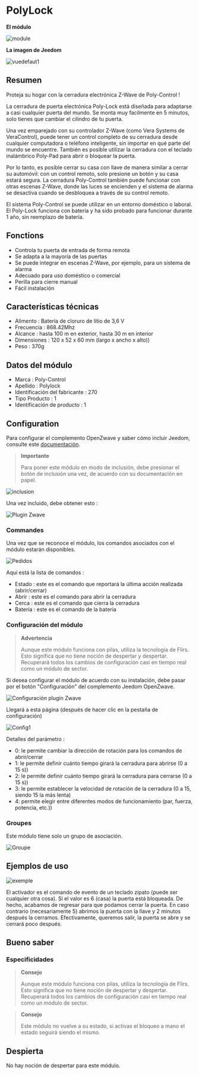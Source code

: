 # PolyLock

**El módulo**

![module](images/polycontrol.polylock/module.jpg)

**La imagen de Jeedom**

![vuedefaut1](images/polycontrol.polylock/vuedefaut1.jpg)

## Resumen

Proteja su hogar con la cerradura electrónica Z-Wave de Poly-Control !

La cerradura de puerta electrónica Poly-Lock está diseñada para adaptarse a casi cualquier puerta del mundo. Se monta muy facilmente en 5 minutos, solo tienes que cambiar el cilindro de tu puerta.

Una vez emparejado con su controlador Z-Wave (como Vera Systems de VeraControl), puede tener un control completo de su cerradura desde cualquier computadora o teléfono inteligente, sin importar en qué parte del mundo se encuentre. También es posible utilizar la cerradura con el teclado inalámbrico Poly-Pad para abrir o bloquear la puerta.

Por lo tanto, es posible cerrar su casa con llave de manera similar a cerrar su automóvil: con un control remoto, solo presione un botón y su casa estará segura. La cerradura Poly-Control también puede funcionar con otras escenas Z-Wave, donde las luces se encienden y el sistema de alarma se desactiva cuando se desbloquea a través de su control remoto.

El sistema Poly-Control se puede utilizar en un entorno doméstico o laboral. El Poly-Lock funciona con batería y ha sido probado para funcionar durante 1 año, sin reemplazo de batería.

## Fonctions

-   Controla tu puerta de entrada de forma remota
-   Se adapta a la mayoría de las puertas
-   Se puede integrar en escenas Z-Wave, por ejemplo, para un sistema de alarma
-   Adecuado para uso doméstico o comercial
-   Perilla para cierre manual
-   Fácil instalación

## Características técnicas

-   Alimento : Batería de cloruro de litio de 3,6 V
-   Frecuencia : 868.42Mhz
-   Alcance : hasta 100 m en exterior, hasta 30 m en interior
-   Dimensiones : 120 x 52 x 60 mm (largo x ancho x alto))
-   Peso : 370g

## Datos del módulo

-   Marca : Poly-Control
-   Apellido : Polylock
-   Identificación del fabricante : 270
-   Tipo Producto : 1
-   Identificación de producto : 1

## Configuration

Para configurar el complemento OpenZwave y saber cómo incluir Jeedom, consulte este [documentación](https://doc.jeedom.com/es_ES/plugins/automation%20protocol/openzwave/).

> **Importante**
>
> Para poner este módulo en modo de inclusión, debe presionar el botón de inclusión una vez, de acuerdo con su documentación en papel.

![inclusion](images/polycontrol.polylock/inclusion.jpg)

Una vez incluido, debe obtener esto :

![Plugin Zwave](images/polycontrol.polylock/information.jpg)

### Commandes

Una vez que se reconoce el módulo, los comandos asociados con el módulo estarán disponibles.

![Pedidos](images/polycontrol.polylock/commandes.jpg)

Aquí está la lista de comandos :

-   Estado : este es el comando que reportará la última acción realizada (abrir/cerrar)
-   Abrir : este es el comando para abrir la cerradura
-   Cerca : este es el comando que cierra la cerradura
-   Batería : este es el comando de la bateria

### Configuración del módulo

> **Advertencia**
>
> Aunque este módulo funciona con pilas, utiliza la tecnología de Flirs. Esto significa que no tiene noción de despertar y despertar. Recuperará todos los cambios de configuración casi en tiempo real como un módulo de sector.

Si desea configurar el módulo de acuerdo con su instalación, debe pasar por el botón "Configuración" del complemento Jeedom OpenZwave.

![Configuración plugin Zwave](images/plugin/bouton_configuration.jpg)

Llegará a esta página (después de hacer clic en la pestaña de configuración)

![Config1](images/polycontrol.polylock/config1.jpg)

Detalles del parámetro :

-   0: le permite cambiar la dirección de rotación para los comandos de abrir/cerrar
-   1: le permite definir cuánto tiempo girará la cerradura para abrirse (0 a 15 s))
-   2: le permite definir cuánto tiempo girará la cerradura para cerrarse (0 a 15 s))
-   3: le permite establecer la velocidad de rotación de la cerradura (0 a 15, siendo 15 la más lenta)
-   4: permite elegir entre diferentes modos de funcionamiento (par, fuerza, potencia, etc.))

### Groupes

Este módulo tiene solo un grupo de asociación.

![Groupe](images/polycontrol.polylock/groupe.jpg)

## Ejemplos de uso

![exemple](images/polycontrol.polylock/exemple.jpg)

El activador es el comando de evento de un teclado zipato (puede ser cualquier otra cosa). Si el valor es 6 (casa) la puerta está bloqueada. De hecho, acabamos de regresar para que podamos cerrar la puerta. En caso contrario (necesariamente 5) abrimos la puerta con la llave y 2 minutos después la cerramos. Efectivamente, queremos salir, la puerta se abre y se cerrará poco después.

## Bueno saber

### Especificidades

> **Consejo**
>
> Aunque este módulo funciona con pilas, utiliza la tecnología de Flirs. Esto significa que no tiene noción de despertar y despertar. Recuperará todos los cambios de configuración casi en tiempo real como un módulo de sector.

> **Consejo**
>
> Este módulo no vuelve a su estado, si activas el bloqueo a mano el estado seguirá siendo el mismo.

## Despierta

No hay noción de despertar para este módulo.
